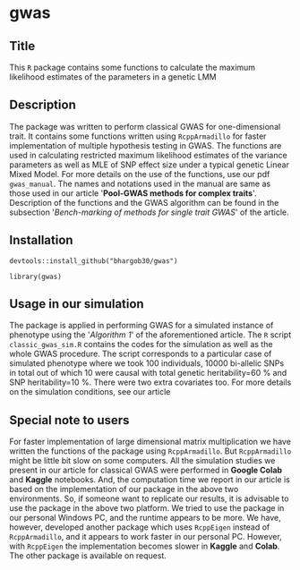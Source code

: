 # gwas
## Title
This `R` package contains some functions to calculate the maximum likelihood estimates of the parameters in a genetic LMM
## Description 
The package was written to perform classical GWAS for one-dimensional trait. It contains
some functions written using `RcppArmadillo` for faster implementation of multiple hypothesis
testing in GWAS. The functions are used in calculating restricted maximum likelihood estimates
of the variance parameters as well as MLE of SNP effect size under a typical genetic Linear Mixed Model. 
For more details on the use of the functions, use our pdf `gwas_manual`. The names and notations used in the manual are same as those used in our article 
'**Pool-GWAS methods for complex traits**'. Description of the functions and the GWAS algorithm can be found in the subsection '*Bench-marking of methods for single trait GWAS*' of the article. 
## Installation 
`devtools::install_github("bhargob30/gwas")`

`library(gwas)`

## Usage in our simulation
The package is applied in performing GWAS for a simulated instance of phenotype using the '*Algorithm 1*' of the aforementioned article. 
The `R` script `classic_gwas_sim.R` contains the codes for the simulation as well as the whole GWAS procedure. The script corresponds to a particular case of simulated phenotype where we took 100 individuals, 10000 bi-allelic SNPs in total out of which 10 were causal with total genetic heritability=60 % and SNP heritability=10 %. There were two extra covariates too. For more details on the simulation conditions, see our article

## Special note to users
For faster implementation of large dimensional matrix multiplication we have written the functions of the package using `RcppArmadillo`. But `RcppArmadillo` might be little bit slow on some computers. All the simulation studies we present in our article for classical GWAS were performed in **Google Colab** and **Kaggle** notebooks. And, the computation time we report in our article is based on the implementation of our package in the above two environments. So, if someone want to replicate our results, it is advisable to use the package in the above two platform. We tried to use the package in our personal Windows PC, and the runtime appears to be more. We have, however, developed another package which uses `RcppEigen` instead of `RcppArmadillo`, and it appears to work faster in our personal PC. However, with `RcppEigen` the implementation becomes slower in **Kaggle** and **Colab**. The other package is available on request.
